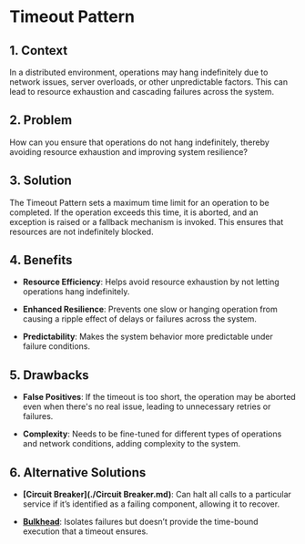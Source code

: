# Timeout Pattern


## 1. Context

In a distributed environment, operations may hang indefinitely due to network issues, server overloads, or other unpredictable factors. This can lead to resource exhaustion and cascading failures across the system.


## 2. Problem

How can you ensure that operations do not hang indefinitely, thereby avoiding resource exhaustion and improving system resilience?


## 3. Solution

The Timeout Pattern sets a maximum time limit for an operation to be completed. If the operation exceeds this time, it is aborted, and an exception is raised or a fallback mechanism is invoked. This ensures that resources are not indefinitely blocked.


## 4. Benefits

- **Resource Efficiency**: Helps avoid resource exhaustion by not letting operations hang indefinitely.

- **Enhanced Resilience**: Prevents one slow or hanging operation from causing a ripple effect of delays or failures across the system.

- **Predictability**: Makes the system behavior more predictable under failure conditions.


## 5. Drawbacks

- **False Positives**: If the timeout is too short, the operation may be aborted even when there's no real issue, leading to unnecessary retries or failures.

- **Complexity**: Needs to be fine-tuned for different types of operations and network conditions, adding complexity to the system.


## 6. Alternative Solutions

- **[Circuit Breaker](./Circuit Breaker.md)**: Can halt all calls to a particular service if it’s identified as a failing component, allowing it to recover.

- **[Bulkhead](./Bulkhead.md)**: Isolates failures but doesn’t provide the time-bound execution that a timeout ensures.

